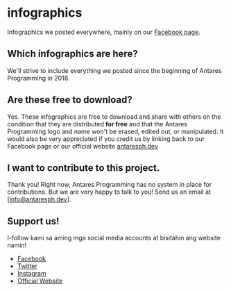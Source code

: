 # infographics
Infographics we posted everywhere, mainly on our [Facebook page](https://facebook.com/antaresprogramming).

## Which infographics are here?
We'll strive to include everything we posted since the beginning of Antares Programming in 2018.

## Are these free to download?
Yes. These infographics are free to download and share with others on the condition that they are distributed **for free** and that the Antares Programming logo and name won't be erased, edited out, or manipulated. It would also be very appreciated if you credit us by linking back to our Facebook page or our official website [antaresph.dev](https://antaresph.dev/)

## I want to contribute to this project.
Thank you! Right now, Antares Programming has no system in place for contributions. But we are very happy to talk to you! Send us an email at [info@antaresph.dev].

## Support us!

I-follow kami sa aming mga social media accounts at bisitahin ang website namin!

- [Facebook](https://facebook.com/antaresprogramming)
- [Twitter](https://twitter.com/antaresphdev)
- [Instagram](https://instagram.com/antaresphdev)
- [Official Website](https://antaresph.dev)